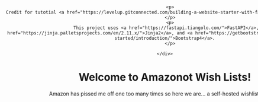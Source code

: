  <head>
 <style type ="text/css" >
   .footer{ 
       position: fixed;
       text-align: center;
       bottom: 0px; 
       width: 100%;
   }
</style>
</head>
<body>
    <div class="footer">

        <p>
        Credit for tutotial <a href="https://levelup.gitconnected.com/building-a-website-starter-with-fastapi-92d077092864">here</a>
        </p>
        <p>
        This project uses <a href="https://fastapi.tiangolo.com/">FastAPI</a>, <a href="https://jinja.palletsprojects.com/en/2.11.x/">Jinja2</a>, and <a href="https://getbootstrap.com/docs/4.1/getting-started/introduction/">Bootstrap4</a>.
        </p>

    </div>
</body>

<div id="myarticle">
<h1>Welcome to Amazonot Wish Lists!</h1>

Amazon has pissed me off one too many times so here we are... a self-hosted wishlist registry!

</div>


